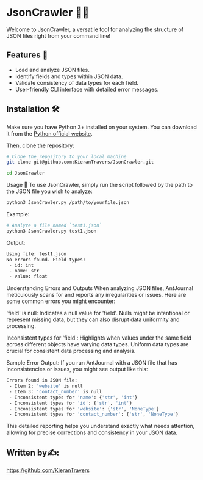 # JsonCrawler 🐜📓

Welcome to JsonCrawler, a versatile tool for analyzing the structure of JSON files right from your command line!

## Features 🚀

- Load and analyze JSON files.
- Identify fields and types within JSON data.
- Validate consistency of data types for each field.
- User-friendly CLI interface with detailed error messages.

## Installation 🛠️

Make sure you have Python 3+ installed on your system. You can download it from the [Python official website](https://www.python.org/).

Then, clone the repository:

```bash
# Clone the repository to your local machine
git clone git@github.com:KieranTravers/JsonCrawler.git

cd JsonCrawler
```
Usage 📖
To use JsonCrawler, simply run the script followed by the path to the JSON file you wish to analyze:

```bash
python3 JsonCrawler.py /path/to/yourfile.json
```

Example:

```bash
# Analyze a file named `test1.json`
python3 JsonCrawler.py test1.json
```

Output:

```bash
Using file: test1.json
No errors found. Field types:
 - id: int
 - name: str
 - value: float
```

Understanding Errors and Outputs
When analyzing JSON files, AntJournal meticulously scans for and reports any irregularities or issues. Here are some common errors you might encounter:

'field' is null: Indicates a null value for 'field'. Nulls might be intentional or represent missing data, but they can also disrupt data uniformity and processing.

Inconsistent types for 'field': Highlights when values under the same field across different objects have varying data types. Uniform data types are crucial for consistent data processing and analysis.

Sample Error Output:
If you run AntJournal with a JSON file that has inconsistencies or issues, you might see output like this:

```bash
Errors found in JSON file:
 - Item 2: 'website' is null
 - Item 3: 'contact_number' is null
 - Inconsistent types for 'name': {'str', 'int'}
 - Inconsistent types for 'id': {'str', 'int'}
 - Inconsistent types for 'website': {'str', 'NoneType'}
 - Inconsistent types for 'contact_number': {'str', 'NoneType'}
```

This detailed reporting helps you understand exactly what needs attention, allowing for precise corrections and consistency in your JSON data.

## Written by✍️:
https://github.com/KieranTravers